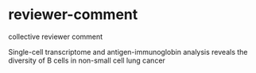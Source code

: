 # reviewer-comment
collective reviewer comment

Single-cell transcriptome and antigen-immunoglobin analysis reveals the diversity of B cells in non-small cell lung cancer 
